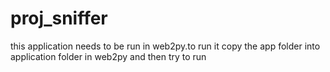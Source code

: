 # proj_sniffer


this application needs to be run in web2py.to run it copy the app folder into application folder in web2py and then try to run
